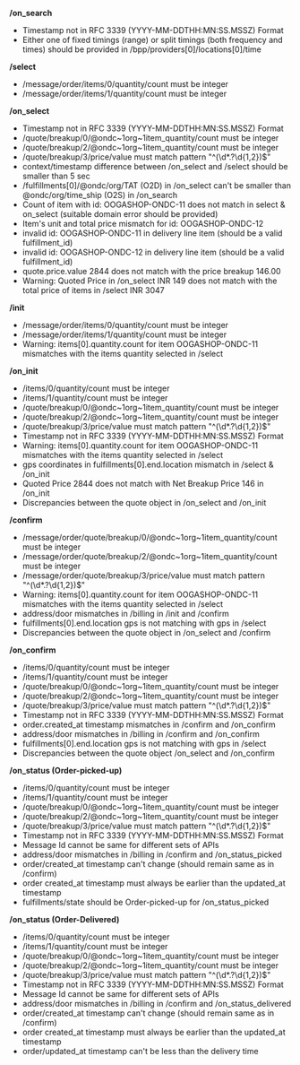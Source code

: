 **/on_search**
- Timestamp not in RFC 3339 (YYYY-MM-DDTHH:MN:SS.MSSZ) Format
- Either one of fixed timings (range) or split timings (both frequency and times) should be provided in /bpp/providers[0]/locations[0]/time

**/select**
- /message/order/items/0/quantity/count must be integer
- /message/order/items/1/quantity/count must be integer

**/on_select**
- Timestamp not in RFC 3339 (YYYY-MM-DDTHH:MN:SS.MSSZ) Format
- /quote/breakup/0/@ondc~1org~1item_quantity/count must be integer
- /quote/breakup/2/@ondc~1org~1item_quantity/count must be integer
- /quote/breakup/3/price/value must match pattern "^(\d*.?\d{1,2})$"
- context/timestamp difference between /on_select and /select should be smaller than 5 sec
- /fulfillments[0]/@ondc/org/TAT (O2D) in /on_select can't be smaller than @ondc/org/time_ship (O2S) in /on_search
- Count of item with id: OOGASHOP-ONDC-11 does not match in select & on_select (suitable domain error should be provided)
- Item's unit and total price mismatch for id: OOGASHOP-ONDC-12
- invalid  id: OOGASHOP-ONDC-11 in delivery line item (should be a valid fulfillment_id)
- invalid  id: OOGASHOP-ONDC-12 in delivery line item (should be a valid fulfillment_id)
- quote.price.value 2844 does not match with the price breakup 146.00
- Warning: Quoted Price in /on_select INR 149 does not match with the total price of items in /select INR 3047

**/init**
- /message/order/items/0/quantity/count must be integer
- /message/order/items/1/quantity/count must be integer
- Warning: items[0].quantity.count for item OOGASHOP-ONDC-11 mismatches with the items quantity selected in /select

**/on_init**
- /items/0/quantity/count must be integer
- /items/1/quantity/count must be integer
- /quote/breakup/0/@ondc~1org~1item_quantity/count must be integer
- /quote/breakup/2/@ondc~1org~1item_quantity/count must be integer
- /quote/breakup/3/price/value must match pattern "^(\d*.?\d{1,2})$"
- Timestamp not in RFC 3339 (YYYY-MM-DDTHH:MN:SS.MSSZ) Format
- Warning: items[0].quantity.count for item OOGASHOP-ONDC-11 mismatches with the items quantity selected in /select
- gps coordinates in fulfillments[0].end.location mismatch in /select & /on_init
- Quoted Price 2844 does not match with Net Breakup Price 146 in /on_init
- Discrepancies between the quote object in /on_select and /on_init

**/confirm**
- /message/order/quote/breakup/0/@ondc~1org~1item_quantity/count must be integer
- /message/order/quote/breakup/2/@ondc~1org~1item_quantity/count must be integer
- /message/order/quote/breakup/3/price/value must match pattern "^(\d*.?\d{1,2})$"
- Warning: items[0].quantity.count for item OOGASHOP-ONDC-11 mismatches with the items quantity selected in /select
- address/door mismatches in /billing in /init and /confirm
- fulfillments[0].end.location gps is not matching with gps in /select
- Discrepancies between the quote object in /on_select and /confirm

**/on_confirm**
- /items/0/quantity/count must be integer
- /items/1/quantity/count must be integer
- /quote/breakup/0/@ondc~1org~1item_quantity/count must be integer
- /quote/breakup/2/@ondc~1org~1item_quantity/count must be integer
- /quote/breakup/3/price/value must match pattern "^(\d*.?\d{1,2})$"
- Timestamp not in RFC 3339 (YYYY-MM-DDTHH:MN:SS.MSSZ) Format
- order.created_at timestamp mismatches in /confirm and /on_confirm
- address/door mismatches in /billing in /confirm and /on_confirm
- fulfillments[0].end.location gps is not matching with gps in /select
- Discrepancies between the quote object /on_select and /on_confirm

**/on_status (Order-picked-up)**
- /items/0/quantity/count must be integer
- /items/1/quantity/count must be integer
- /quote/breakup/0/@ondc~1org~1item_quantity/count must be integer
- /quote/breakup/2/@ondc~1org~1item_quantity/count must be integer
- /quote/breakup/3/price/value must match pattern "^(\d*.?\d{1,2})$"
- Timestamp not in RFC 3339 (YYYY-MM-DDTHH:MN:SS.MSSZ) Format
- Message Id cannot be same for different sets of APIs
- address/door mismatches in /billing in /confirm and /on_status_picked
- order/created_at timestamp can't change (should remain same as in /confirm)
- order created_at timestamp must always be earlier than the updated_at timestamp
- fulfillments/state should be Order-picked-up for /on_status_picked

**/on_status (Order-Delivered)**
- /items/0/quantity/count must be integer
- /items/1/quantity/count must be integer
- /quote/breakup/0/@ondc~1org~1item_quantity/count must be integer
- /quote/breakup/2/@ondc~1org~1item_quantity/count must be integer
- /quote/breakup/3/price/value must match pattern "^(\d*.?\d{1,2})$"
- Timestamp not in RFC 3339 (YYYY-MM-DDTHH:MN:SS.MSSZ) Format
- Message Id cannot be same for different sets of APIs
- address/door mismatches in /billing in /confirm and /on_status_delivered
- order/created_at timestamp can't change (should remain same as in /confirm)
- order created_at timestamp must always be earlier than the updated_at timestamp
- order/updated_at timestamp can't be less than the delivery time

